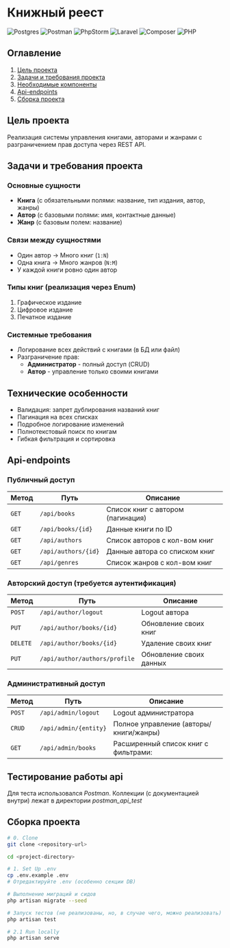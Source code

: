 # Книжный реест

![Postgres](https://img.shields.io/badge/PostgreSQL-316192?style=for-the-badge&logo=postgresql&logoColor=white)
![Postman](https://img.shields.io/badge/Postman-FF6C37?style=for-the-badge&logo=Postman&logoColor=white)
![PhpStorm](http://img.shields.io/badge/-PHPStorm-181717?style=for-the-badge&logo=phpstorm&logoColor=white)
![Laravel](https://img.shields.io/badge/Laravel-FF2D20?style=for-the-badge&logo=laravel&logoColor=white)
![Composer](https://img.shields.io/badge/Composer-885630?style=for-the-badge&logo=Composer&logoColor=white)
![PHP](https://img.shields.io/badge/PHP-777BB4?style=for-the-badge&logo=php&logoColor=white)

## Оглавление

1. [Цель проекта](#Цель-проекта)
2. [Задачи и требования проекта](#Задачи-и-требования-проекта)
3. [Необходимые компоненты](#Необходимые-компоненты)
4. [Api-endpoints](#Api-endpoints)
5. [Сборка проекта](#Сборка-проекта)

## Цель проекта

Реализация системы управления книгами, авторами и жанрами с разграничением прав доступа через REST API.

## Задачи и требования проекта

### Основные сущности

- **Книга** (с обязательными полями: название, тип издания, автор, жанры)
- **Автор** (с базовыми полями: имя, контактные данные)
- **Жанр** (с базовым полем: название)

### Связи между сущностями

- Один автор → Много книг (`1:N`)
- Одна книга → Много жанров (`N:M`)
- У каждой книги ровно один автор

### Типы книг (реализация через Enum)

1. Графическое издание
2. Цифровое издание
3. Печатное издание

### Системные требования

- Логирование всех действий с книгами (в БД или файл)
- Разграничение прав:
    - **Администратор** - полный доступ (CRUD)
    - **Автор** - управление только своими книгами

## Технические особенности

- Валидация: запрет дублирования названий книг
- Пагинация на всех списках
- Подробное логирование изменений
- Полнотекстовый поиск по книгам
- Гибкая фильтрация и сортировка

## Api-endpoints

### Публичный доступ

| Метод | Путь                | Описание                          |
|-------|---------------------|-----------------------------------|
| `GET` | `/api/books`        | Список книг с автором (пагинация) |
| `GET` | `/api/books/{id}`   | Данные книги по ID                |
| `GET` | `/api/authors`      | Список авторов с кол-вом книг     |
| `GET` | `/api/authors/{id}` | Данные автора со списком книг     |
| `GET` | `/api/genres`       | Список жанров с кол-вом книг      |

### Авторский доступ (требуется аутентификация)

| Метод    | Путь                          | Описание                |
|----------|-------------------------------|-------------------------|
| `POST`   | `/api/author/logout`          | Logout автора           |
| `PUT`    | `/api/author/books/{id}`      | Обновление своих книг   |
| `DELETE` | `/api/author/books/{id}`      | Удаление своих книг     |
| `PUT`    | `/api/author/authors/profile` | Обновление своих данных |

### Административный доступ

| Метод  | Путь                  | Описание                               |
|--------|-----------------------|----------------------------------------|
| `POST` | `/api/admin/logout`   | Logout администратора                  |
| `CRUD` | `/api/admin/{entity}` | Полное управление (авторы/книги/жанры) |
| `GET`  | `/api/admin/books`    | Расширенный список книг с фильтрами:   |

## Тестирование работы api

Для теста использовался *Postman*. Коллекции (с документацией внутри) лежат в директории *postman_api_test*

## Сборка проекта

```bash
# 0. Clone
git clone <repository-url>

cd <project-directory>

# 1. Set Up .env
cp .env.example .env
# Отредактируйте .env (особенно секции DB)

# Выполнение миграций и сидов
php artisan migrate --seed

# Запуск тестов (не реализованы, но, в случае чего, можно реализовать)
php artisan test

# 2.1 Run locally 
php artisan serve
```
